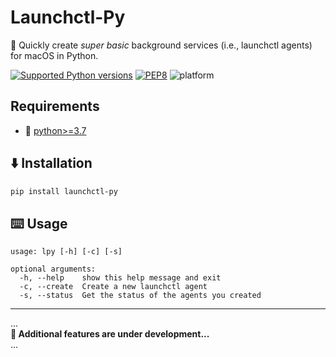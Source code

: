 # Launchctl-Py

🚀 Quickly create _super basic_ background services (i.e., launchctl agents) for macOS in Python.

[![Supported Python versions](https://img.shields.io/badge/Python-%3E=3.7-blue.svg?logo=python)](https://www.python.org/downloads/) [![PEP8](https://img.shields.io/badge/Code%20style-PEP%208-orange.svg?logo=python)](https://www.python.org/dev/peps/pep-0008/) ![platform](https://img.shields.io/badge/Platform-macOS-green.svg?logo=apple)


## Requirements
- 🐍 [python>=3.7](https://www.python.org/downloads/)

## ⬇️ Installation

```sh
pip install launchctl-py
```

## ⌨️ Usage

```
usage: lpy [-h] [-c] [-s]

optional arguments:
  -h, --help    show this help message and exit
  -c, --create  Create a new launchctl agent
  -s, --status  Get the status of the agents you created
```

---

...\
**👷 Additional features are under development...**\
...
